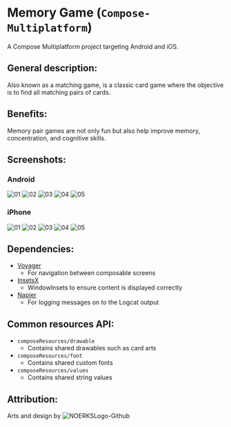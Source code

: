 # Memory Game (`Compose-Multiplatform`)

A Compose Multiplatform project targeting Android and iOS.

## General description:

Also known as a matching game, is a classic card game where the objective is to find all matching
pairs of cards.

## Benefits:

Memory pair games are not only fun but also help improve memory, concentration, and cognitive
skills.

## Screenshots:

### Android

![01](https://github.com/ommagtibay/Memory-Compose-Multiplatform/assets/165558463/18e05a22-8a01-4354-bd94-0fc65e697a61)
![02](https://github.com/ommagtibay/Memory-Compose-Multiplatform/assets/165558463/e63a52f9-3b86-4cf9-8307-a876f17d7dfb)
![03](https://github.com/ommagtibay/Memory-Compose-Multiplatform/assets/165558463/155d2bf7-3fdd-4bc8-9162-aa196a938c81)
![04](https://github.com/ommagtibay/Memory-Compose-Multiplatform/assets/165558463/8b158cfe-395b-4327-bd28-e5d32f2456f3)
![05](https://github.com/ommagtibay/Memory-Compose-Multiplatform/assets/165558463/d2e4a0a9-7a58-4880-a942-332454d2766f)

### iPhone

![01](https://github.com/ommagtibay/Memory-Compose-Multiplatform/assets/165558463/e693f873-3e27-40b0-af9d-fcf4f7eb458f)
![02](https://github.com/ommagtibay/Memory-Compose-Multiplatform/assets/165558463/77eb2233-30f9-407d-b0b2-5fc44942476d)
![03](https://github.com/ommagtibay/Memory-Compose-Multiplatform/assets/165558463/1d25a841-0fd4-4891-9639-a81e35ccf7f1)
![04](https://github.com/ommagtibay/Memory-Compose-Multiplatform/assets/165558463/58cd04dd-8b65-48c2-9d5e-0fe554775647)
![05](https://github.com/ommagtibay/Memory-Compose-Multiplatform/assets/165558463/7f8a216c-7180-41bf-8b4b-ec1f1e661421)

## Dependencies:

- [Voyager](https://github.com/adrielcafe/voyager)
    - For navigation between composable screens
- [InsetsX](https://github.com/mori-atsushi/insetsx?tab=readme-ov-file)
    - WindowInsets to ensure content is displayed correctly
- [Napier](https://github.com/AAkira/Napier)
    - For logging messages on to the Logcat output

## Common resources API:

- `composeResources/drawable`
    - Contains shared drawables such as card arts
- `composeResources/font`
    - Contains shared custom fonts
- `composeResources/values`
    - Contains shared string values

## Attribution:

Arts and design by ![NOERKSLogo-Github](https://github.com/ommagtibay/Memory-Compose-Multiplatform/assets/165558463/014d87f0-2de2-4843-a7ac-901ea1c37442)
